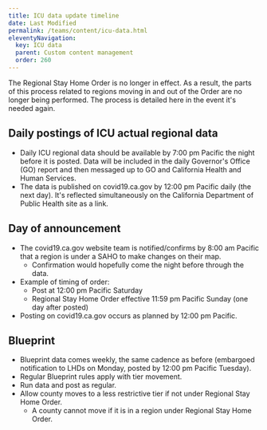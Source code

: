 ```yaml
---
title: ICU data update timeline
date: Last Modified 
permalink: /teams/content/icu-data.html
eleventyNavigation:
  key: ICU data
  parent: Custom content management
  order: 260
---
```


The Regional Stay Home Order is no longer in effect. As a result, the parts of this process related to regions moving in and out of the Order are no longer being performed. The process is detailed here in the event it's needed again.

## Daily postings of ICU actual regional data

* Daily ICU regional data should be available by 7:00 pm Pacific the night before it is posted. Data will be included in the daily Governor's Office (GO) report and then messaged up to GO and California Health and Human Services. 
* The data is published on covid19.ca.gov by 12:00 pm Pacific daily (the next day). It's reflected simultaneously on the California Department of Public Health site as a link.
 
## Day of announcement
* The covid19.ca.gov website team is notified/confirms by 8:00 am Pacific that a region is under a SAHO to make changes on their map.
  * Confirmation would hopefully come the night before through the data.
* Example of timing of order:
  * Post at 12:00 pm Pacific Saturday
  * Regional Stay Home Order effective 11:59 pm Pacific Sunday (one day after posted)
* Posting on covid19.ca.gov occurs as planned by 12:00 pm Pacific.
 
## Blueprint

* Blueprint data comes weekly, the same cadence as before (embargoed notification to LHDs on Monday, posted by 12:00 pm Pacific Tuesday).
* Regular Blueprint rules apply with tier movement.
* Run data and post as regular.
* Allow county moves to a less restrictive tier if not under Regional Stay Home Order.
  * A county cannot move if it is in a region under Regional Stay Home Order.
